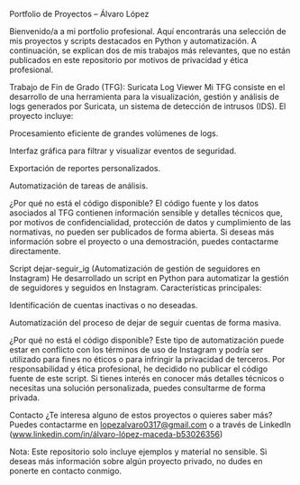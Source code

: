 Portfolio de Proyectos – Álvaro López

Bienvenido/a a mi portfolio profesional. Aquí encontrarás una selección de mis proyectos y scripts destacados en Python y automatización.
A continuación, se explican dos de mis trabajos más relevantes, que no están publicados en este repositorio por motivos de privacidad y ética profesional.

Trabajo de Fin de Grado (TFG): Suricata Log Viewer
Mi TFG consiste en el desarrollo de una herramienta para la visualización, gestión y análisis de logs generados por Suricata, un sistema de detección de intrusos (IDS).
El proyecto incluye:

  Procesamiento eficiente de grandes volúmenes de logs.

  Interfaz gráfica para filtrar y visualizar eventos de seguridad.

  Exportación de reportes personalizados.

  Automatización de tareas de análisis.

¿Por qué no está el código disponible?
El código fuente y los datos asociados al TFG contienen información sensible y detalles técnicos que, por motivos de confidencialidad, protección de datos y cumplimiento de las normativas, no pueden ser publicados de forma abierta.
Si deseas más información sobre el proyecto o una demostración, puedes contactarme directamente.

Script dejar-seguir_ig (Automatización de gestión de seguidores en Instagram)
He desarrollado un script en Python para automatizar la gestión de seguidores y seguidos en Instagram.
Características principales:

  Identificación de cuentas inactivas o no deseadas.

  Automatización del proceso de dejar de seguir cuentas de forma masiva.

¿Por qué no está el código disponible?
Este tipo de automatización puede estar en conflicto con los términos de uso de Instagram y podría ser utilizado para fines no éticos o para infringir la privacidad de terceros. Por responsabilidad y ética profesional, he decidido no publicar el código fuente de este script.
Si tienes interés en conocer más detalles técnicos o necesitas una solución personalizada, puedes consultarme de forma privada.

Contacto
¿Te interesa alguno de estos proyectos o quieres saber más?
Puedes contactarme en lopezalvaro0317@gmail.com o a través de LinkedIn (www.linkedin.com/in/álvaro-lópez-maceda-b53026356)

Nota:
Este repositorio solo incluye ejemplos y material no sensible. Si deseas más información sobre algún proyecto privado, no dudes en ponerte en contacto conmigo.

